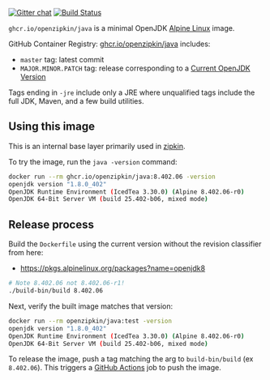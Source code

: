 [![Gitter chat](http://img.shields.io/badge/gitter-join%20chat%20%E2%86%92-brightgreen.svg)](https://gitter.im/openzipkin/zipkin)
[![Build Status](https://github.com/openzipkin/docker-java/workflows/test/badge.svg)](https://github.com/openzipkin/docker-java/actions?query=workflow%3Atest)

`ghcr.io/openzipkin/java` is a minimal OpenJDK [Alpine Linux](https://github.com/openzipkin/docker-alpine) image.

GitHub Container Registry: [ghcr.io/openzipkin/java](https://github.com/orgs/openzipkin/packages/container/package/java) includes:
 * `master` tag: latest commit
 * `MAJOR.MINOR.PATCH` tag: release corresponding to a [Current OpenJDK Version](https://pkgs.alpinelinux.org/packages?name=openjdk8)

Tags ending in `-jre` include only a JRE where unqualified tags include the full JDK, Maven, and a
few build utilities.

## Using this image
This is an internal base layer primarily used in [zipkin](https://github.com/openzipkin/zipkin).

To try the image, run the `java -version` command:
```bash
docker run --rm ghcr.io/openzipkin/java:8.402.06 -version
openjdk version "1.8.0_402"
OpenJDK Runtime Environment (IcedTea 3.30.0) (Alpine 8.402.06-r0)
OpenJDK 64-Bit Server VM (build 25.402-b06, mixed mode)
```

## Release process
Build the `Dockerfile` using the current version without the revision classifier from here:
 * https://pkgs.alpinelinux.org/packages?name=openjdk8
```bash
# Note 8.402.06 not 8.402.06-r1!
./build-bin/build 8.402.06
```

Next, verify the built image matches that version:
```bash
docker run --rm openzipkin/java:test -version
openjdk version "1.8.0_402"
OpenJDK Runtime Environment (IcedTea 3.30.0) (Alpine 8.402.06-r0)
OpenJDK 64-Bit Server VM (build 25.402-b06, mixed mode)
```

To release the image, push a tag matching the arg to `build-bin/build` (ex `8.402.06`).
This triggers a [GitHub Actions](https://github.com/openzipkin/docker-java/actions) job to push the image.
